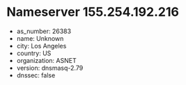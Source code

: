 # Nameserver 155.254.192.216

* as_number: 26383
* name: Unknown
* city: Los Angeles
* country: US
* organization: ASNET
* version: dnsmasq-2.79
* dnssec: false

